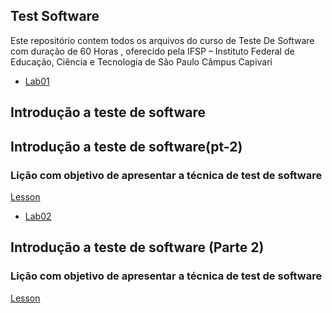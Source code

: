 ## Test Software

Este repositório contem todos os arquivos do curso de Teste De Software com duração de 60 Horas , oferecido pela IFSP – Instituto Federal de Educação, Ciência e Tecnologia de São Paulo
Câmpus Capivari

- [Lab01](#id01)

## Introdução a teste de software <a name="id01"></a>

## Introdução a teste de software(pt-2)<a name="id02"></a>

### Lição com objetivo de apresentar a técnica de test de software

[Lesson](https://github.com/GiovanaBorges/Test-Software/tree/main/LAB01-testSoftware)

- [Lab02](#id02)

## Introdução a teste de software (Parte 2)<a name="id01"></a>

### Lição com objetivo de apresentar a técnica de test de software

[Lesson](https://github.com/GiovanaBorges/Test-Software/tree/main/LAB01P2-testSoftware)
